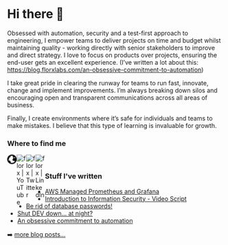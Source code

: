 # Hi there 👋

Obsessed with automation, security and a test-first approach to engineering, I empower teams to deliver projects on time and budget whilst maintaining quality - working directly with senior stakeholders to improve and direct strategy. I love to focus on products over projects, ensuring the end-user gets an excellent experience. (I’ve written a lot about this: https://blog.florxlabs.com/an-obsessive-commitment-to-automation)

I take great pride in clearing the runway for teams to run fast, innovate, change and implement improvements. I’m always breaking down silos and encouraging open and transparent communications across all areas of business.

Finally, I create environments where it’s safe for individuals and teams to make mistakes. I believe that this type of learning is invaluable for growth. 

### Where to find me

[<img align="left" alt="florxlabs.com" width="22px" src="https://raw.githubusercontent.com/iconic/open-iconic/master/svg/globe.svg" />][website]
[<img align="left" alt="florx | YouTube" width="22px" src="https://cdn.jsdelivr.net/npm/simple-icons@v3/icons/youtube.svg" />][youtube]
[<img align="left" alt="florx | Twitter" width="22px" src="https://cdn.jsdelivr.net/npm/simple-icons@v3/icons/twitter.svg" />][twitter]
[<img align="left" alt="florx | LinkedIn" width="22px" src="https://cdn.jsdelivr.net/npm/simple-icons@v3/icons/linkedin.svg" />][linkedin]

<br />

### Stuff I've written
<!-- BLOG-POST-LIST:START -->
- [AWS Managed Prometheus and Grafana](https://blog.florxlabs.com/aws-managed-prometheus-and-grafana)
- [Introduction to Information Security - Video Script](https://blog.florxlabs.com/introduction-to-information-security)
- [Be rid of database passwords!](https://blog.florxlabs.com/dynamic-secrets)
- [Shut DEV down... at night?](https://blog.florxlabs.com/shut-dev-down-at-night)
- [An obsessive commitment to automation](https://blog.florxlabs.com/an-obsessive-commitment-to-automation)
<!-- BLOG-POST-LIST:END -->
➡️ [more blog posts...](https://blog.florxlabs.com)


[website]: https://florxlabs.com
[twitter]: https://twitter.com/florx
[youtube]: https://youtube.com/halljakea
[linkedin]: https://linkedin.com/in/halljakea
